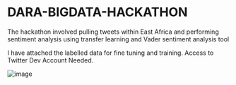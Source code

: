 # DARA-BIGDATA-HACKATHON


The hackathon involved pulling tweets within East Africa and performing sentiment analysis using transfer learning and Vader sentiment analysis tool

I have attached the labelled data for fine tuning and training.
Access to Twitter Dev Account Needed.


![image](https://user-images.githubusercontent.com/53889951/145454563-1f6f00e0-9d0f-485f-8f28-679e717aecd1.png)
